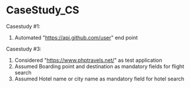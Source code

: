 # CaseStudy_CS

Casestudy #1:
1. Automated "https://api.github.com/user" end point

Casestudy #3:
1. Considered "https://www.phptravels.net/" as  test application
2. Assumed Boarding point and destination as mandatory fields for flight search
3. Assumed Hotel name or city name as mandatory field for hotel search

